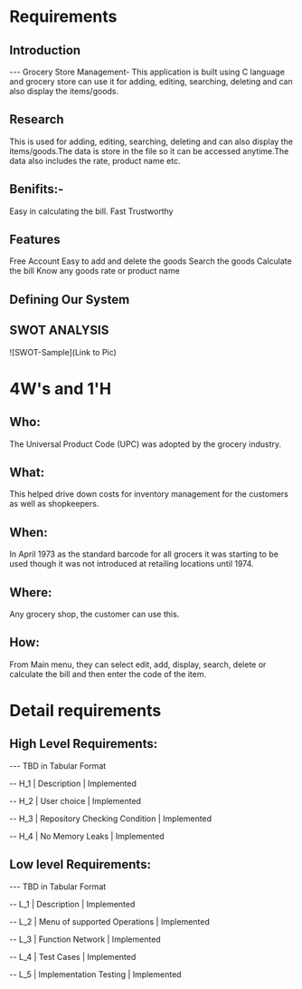 # Requirements
## Introduction
 --- Grocery Store Management- This application is built using C language and grocery store can use it for adding, editing, searching, deleting and can also display the items/goods.

## Research
This is used for adding, editing, searching, deleting and can also display the items/goods.The data is store in the file so it can be accessed anytime.The data also includes the rate, product name etc.

## Benifits:-
Easy in calculating the bill.
Fast
Trustworthy

## Features
Free Account
Easy to add and delete the goods
Search the goods
Calculate the bill
Know any goods rate or product name

## Defining Our System
   
## SWOT ANALYSIS
![SWOT-Sample](Link to Pic)

# 4W&#39;s and 1&#39;H

## Who:

The Universal Product Code (UPC) was adopted by the grocery industry. 

## What:

This helped drive down costs for inventory management for the customers as well as shopkeepers.

## When:

In April 1973 as the standard barcode for all grocers it was starting to be used though it was not introduced at retailing locations until 1974.

## Where:

Any grocery shop, the customer can use this.

## How:

From Main menu, they can select edit, add, display, search, delete or calculate the bill and then enter the code of the item.

# Detail requirements
## High Level Requirements:
--- TBD in Tabular Format 

-- H_1 | Description                   | Implemented

-- H_2 | User choice                   | Implemented

-- H_3 | Repository Checking Condition | Implemented

-- H_4 | No Memory Leaks               | Implemented


##  Low level Requirements:
--- TBD in Tabular Format 

-- L_1 | Description                  | Implemented

-- L_2 | Menu of supported Operations | Implemented

-- L_3 | Function Network             | Implemented

-- L_4 | Test Cases                   | Implemented

-- L_5 | Implementation Testing       | Implemented
